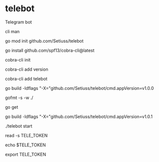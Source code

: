 # telebot
Telegram bot


cli man

go mod init github.com/Setiuss/telebot

go install github.com/spf13/cobra-cli@latest

cobra-cli init

cobra-cli add version

cobra-cli add telebot

go build -ldflags "-X="github.com/Setiuss/telebot/cmd.appVersion=v1.0.0

gofmt -s -w ./

go get

go build -ldflags "-X="github.com/Setiuss/telebot/cmd.appVersion=v1.0.1

./telebot start

read -s TELE_TOKEN

echo $TELE_TOKEN

export TELE_TOKEN